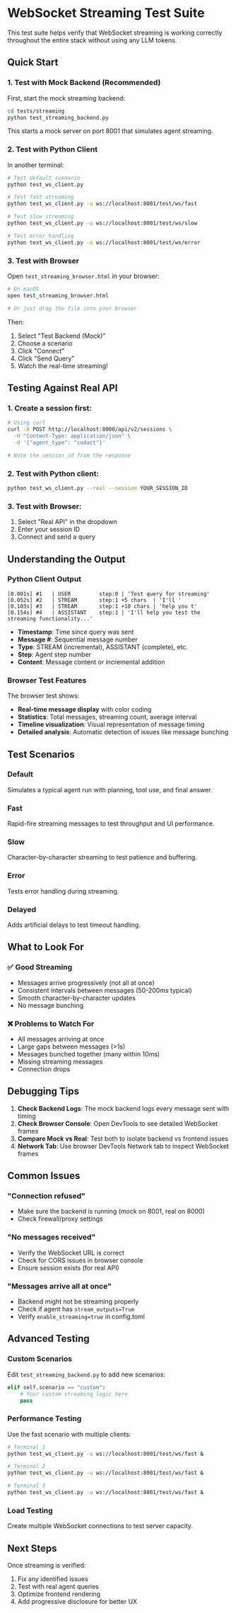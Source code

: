 # WebSocket Streaming Test Suite

This test suite helps verify that WebSocket streaming is working correctly throughout the entire stack without using any LLM tokens.

## Quick Start

### 1. Test with Mock Backend (Recommended)

First, start the mock streaming backend:
```bash
cd tests/streaming
python test_streaming_backend.py
```

This starts a mock server on port 8001 that simulates agent streaming.

### 2. Test with Python Client

In another terminal:
```bash
# Test default scenario
python test_ws_client.py

# Test fast streaming
python test_ws_client.py -u ws://localhost:8001/test/ws/fast

# Test slow streaming
python test_ws_client.py -u ws://localhost:8001/test/ws/slow

# Test error handling
python test_ws_client.py -u ws://localhost:8001/test/ws/error
```

### 3. Test with Browser

Open `test_streaming_browser.html` in your browser:
```bash
# On macOS
open test_streaming_browser.html

# Or just drag the file into your browser
```

Then:
1. Select "Test Backend (Mock)" 
2. Choose a scenario
3. Click "Connect"
4. Click "Send Query"
5. Watch the real-time streaming!

## Testing Against Real API

### 1. Create a session first:
```bash
# Using curl
curl -X POST http://localhost:8000/api/v2/sessions \
  -H "Content-Type: application/json" \
  -d '{"agent_type": "codact"}'

# Note the session_id from the response
```

### 2. Test with Python client:
```bash
python test_ws_client.py --real --session YOUR_SESSION_ID
```

### 3. Test with Browser:
1. Select "Real API" in the dropdown
2. Enter your session ID
3. Connect and send a query

## Understanding the Output

### Python Client Output
```
[0.001s] #1   | USER         step:0 | 'Test query for streaming'
[0.052s] #2   | STREAM       step:1 +5 chars  | 'I'll '
[0.103s] #3   | STREAM       step:1 +10 chars | 'help you t'
[0.154s] #4   | ASSISTANT    step:1 | 'I'll help you test the streaming functionality...'
```

- **Timestamp**: Time since query was sent
- **Message #**: Sequential message number
- **Type**: STREAM (incremental), ASSISTANT (complete), etc.
- **Step**: Agent step number
- **Content**: Message content or incremental addition

### Browser Test Features

The browser test shows:
- **Real-time message display** with color coding
- **Statistics**: Total messages, streaming count, average interval
- **Timeline visualization**: Visual representation of message timing
- **Detailed analysis**: Automatic detection of issues like message bunching

## Test Scenarios

### Default
Simulates a typical agent run with planning, tool use, and final answer.

### Fast
Rapid-fire streaming messages to test throughput and UI performance.

### Slow
Character-by-character streaming to test patience and buffering.

### Error
Tests error handling during streaming.

### Delayed
Adds artificial delays to test timeout handling.

## What to Look For

### ✅ Good Streaming
- Messages arrive progressively (not all at once)
- Consistent intervals between messages (50-200ms typical)
- Smooth character-by-character updates
- No message bunching

### ❌ Problems to Watch For
- All messages arriving at once
- Large gaps between messages (>1s)
- Messages bunched together (many within 10ms)
- Missing streaming messages
- Connection drops

## Debugging Tips

1. **Check Backend Logs**: The mock backend logs every message sent with timing
2. **Check Browser Console**: Open DevTools to see detailed WebSocket frames
3. **Compare Mock vs Real**: Test both to isolate backend vs frontend issues
4. **Network Tab**: Use browser DevTools Network tab to inspect WebSocket frames

## Common Issues

### "Connection refused"
- Make sure the backend is running (mock on 8001, real on 8000)
- Check firewall/proxy settings

### "No messages received"
- Verify the WebSocket URL is correct
- Check for CORS issues in browser console
- Ensure session exists (for real API)

### "Messages arrive all at once"
- Backend might not be streaming properly
- Check if agent has `stream_outputs=True`
- Verify `enable_streaming=true` in config.toml

## Advanced Testing

### Custom Scenarios
Edit `test_streaming_backend.py` to add new scenarios:
```python
elif self.scenario == "custom":
    # Your custom streaming logic here
    pass
```

### Performance Testing
Use the fast scenario with multiple clients:
```bash
# Terminal 1
python test_ws_client.py -u ws://localhost:8001/test/ws/fast &

# Terminal 2
python test_ws_client.py -u ws://localhost:8001/test/ws/fast &

# Terminal 3
python test_ws_client.py -u ws://localhost:8001/test/ws/fast &
```

### Load Testing
Create multiple WebSocket connections to test server capacity.

## Next Steps

Once streaming is verified:
1. Fix any identified issues
2. Test with real agent queries
3. Optimize frontend rendering
4. Add progressive disclosure for better UX